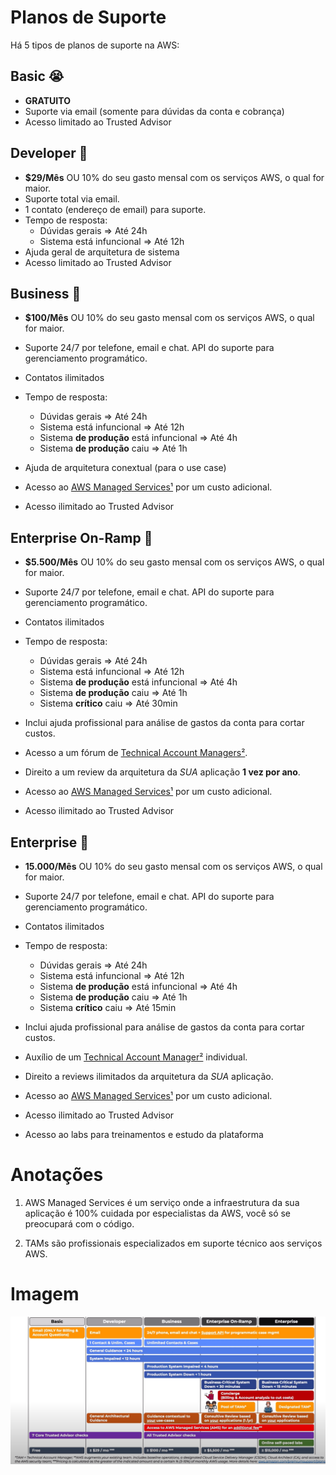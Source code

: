 # Planos de Suporte

Há 5 tipos de planos de suporte na AWS:

## Basic 😭
- **GRATUITO**
- Suporte via email (somente para dúvidas da conta e cobrança)
- Acesso limitado ao Trusted Advisor

## Developer 🥉
- **$29/Mês** OU 10% do seu gasto mensal com os serviços AWS, o qual for maior.
- Suporte total via email.
- 1 contato (endereço de email) para suporte.
- Tempo de resposta:
    - Dúvidas gerais => Até 24h
    - Sistema está infuncional => Até 12h
- Ajuda geral de arquitetura de sistema
- Acesso limitado ao Trusted Advisor


## Business 🥈
- **$100/Mês** OU 10% do seu gasto mensal com os serviços AWS, o qual for maior.

- Suporte 24/7 por telefone, email e chat. API do suporte para gerenciamento programático.

- Contatos ilimitados

- Tempo de resposta:
    - Dúvidas gerais => Até 24h
    - Sistema está infuncional => Até 12h
    - Sistema **de produção** está infuncional => Até 4h
    - Sistema **de produção** caiu => Até 1h

- Ajuda de arquitetura conextual (para o use case)

- Acesso ao <ins>AWS Managed Services¹</ins> por um custo adicional.

- Acesso ilimitado ao Trusted Advisor

## Enterprise On-Ramp 🥇
- **$5.500/Mês** OU 10% do seu gasto mensal com os serviços AWS, o qual for maior.

- Suporte 24/7 por telefone, email e chat. API do suporte para gerenciamento programático.

- Contatos ilimitados

- Tempo de resposta:
    - Dúvidas gerais => Até 24h
    - Sistema está infuncional => Até 12h
    - Sistema **de produção** está infuncional => Até 4h
    - Sistema **de produção** caiu => Até 1h
    - Sistema **crítico** caiu => Até 30min

- Inclui ajuda profissional para análise de gastos da conta para cortar custos.

- Acesso a um fórum de <ins>Technical Account Managers²</ins>.

- Direito a um review da arquitetura da _SUA_ aplicação **1 vez por ano**.

- Acesso ao <ins>AWS Managed Services¹</ins> por um custo adicional.

- Acesso ilimitado ao Trusted Advisor

## Enterprise 💠
- **15.000/Mês** OU 10% do seu gasto mensal com os serviços AWS, o qual for maior.

- Suporte 24/7 por telefone, email e chat. API do suporte para gerenciamento programático.

- Contatos ilimitados

- Tempo de resposta:
    - Dúvidas gerais => Até 24h
    - Sistema está infuncional => Até 12h
    - Sistema **de produção** está infuncional => Até 4h
    - Sistema **de produção** caiu => Até 1h
    - Sistema **crítico** caiu => Até 15min

- Inclui ajuda profissional para análise de gastos da conta para cortar custos.

- Auxílio de um <ins>Technical Account Manager²</ins> individual.

- Direito a reviews ilimitados da arquitetura da _SUA_ aplicação.

- Acesso ao <ins>AWS Managed Services¹</ins> por um custo adicional.

- Acesso ilimitado ao Trusted Advisor

- Acesso ao labs para treinamentos e estudo da plataforma


# Anotações
1. AWS Managed Services é um serviço onde a infraestrutura da sua aplicação é 100% cuidada por especialistas da AWS, você só se preocupará com o código.

2. TAMs são profissionais especializados em suporte técnico aos serviços AWS.

# Imagem
![Planos de Suporte](./images/planos.png)